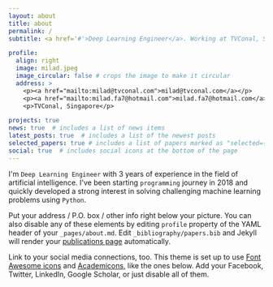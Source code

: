 ```yaml
---
layout: about
title: about
permalink: /
subtitle: <a href='#'>Deep Learning Engineer</a>. Working at TVConal, Singapore

profile:
  align: right
  image: milad.jpeg
  image_circular: false # crops the image to make it circular
  address: >
    <p><a href="mailto:milad@tvconal.com">milad@tvconal.com</a></p>
    <p><a href="mailto:milad.fa7@hotmail.com">milad.fa7@hotmail.com</a></p>
    <p>TVConal, Singapore</p>

projects: true
news: true  # includes a list of news items
latest_posts: true  # includes a list of the newest posts
selected_papers: true # includes a list of papers marked as "selected={true}"
social: true  # includes social icons at the bottom of the page
---
```


I'm `Deep Learning Engineer` with 3 years of experience in the field of artificial intelligence. I've been starting `programming` journey in 2018 and quickly developed a strong interest in solving challenging machine learning problems using `Python`.

Put your address / P.O. box / other info right below your picture. You can also disable any of these elements by editing `profile` property of the YAML header of your `_pages/about.md`. Edit `_bibliography/papers.bib` and Jekyll will render your [publications page](/al-folio/publications/) automatically.

Link to your social media connections, too. This theme is set up to use [Font Awesome icons](http://fortawesome.github.io/Font-Awesome/) and [Academicons](https://jpswalsh.github.io/academicons/), like the ones below. Add your Facebook, Twitter, LinkedIn, Google Scholar, or just disable all of them.
